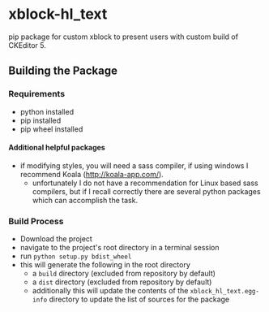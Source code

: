 # xblock-hl_text
pip package for custom xblock to present users with custom build of CKEditor 5.



## Building the Package

### Requirements
- python installed
- pip installed
- pip wheel installed

#### Additional helpful packages
- if modifying styles, you will need a sass compiler, if using windows I recommend Koala (http://koala-app.com/).
  - unfortunately I do not have a recommendation for Linux based sass compilers, but if I recall correctly there are several python packages which can accomplish the task.

### Build Process
- Download the project
- navigate to the project's root directory in a terminal session
- run `python setup.py bdist_wheel`
 - this will generate the following in the root directory
   - a `build` directory (excluded from repository by default)
   - a `dist` directory (excluded from repository by default)
   - additionally this will update the contents of the `xblock_hl_text.egg-info` directory to update the list of sources for the package
